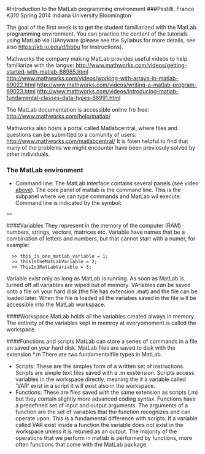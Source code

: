 #Introduction to the MatLab programming environment
###Pestilli, Franco K310 Spring 2014 Indiana University Bloomington

The goal of the first week is to get the student familiarized with the MatLab programming environment. You can practice the content of the tutorials using MatLab via IUAnyware (please see the Syllabus for more details, see also https://kb.iu.edu/d/bbbu for instructions).

Mathworks the company making MatLab provides useful videos to help familiarize with the langue:
http://www.mathworks.com/videos/getting-started-with-matlab-68985.html 
http://www.mathworks.com/videos/working-with-arrays-in-matlab-69022.html 
http://www.mathworks.com/videos/writing-a-matlab-program-69023.html 
http://www.mathworks.com/videos/introducing-matlab-fundamental-classes-data-types-68991.html 

The MatLab documentation is accessible online fro free: http://www.mathworks.com/help/matlab/

Mathworks also hosts a portal called Matlabcentral, where files and questions can be submitted to a comunity of users: http://www.mathworks.com/matlabcentral/
It is foten helpful to find that many of the problems we might encounter have been previosuly solved by other individuals.

### The MatLab environment 
- Command line: The MatLab interface contains several panels (see video [above](http://www.mathworks.com/videos/getting-started-with-matlab-68985.html)). The core panel of matlab is the command line. This is the subpanel where we can type commands and MatLab wil execute. Command line is indicated by the symbol:
```
>>
```

####Variables 
They represent in the memory of the computer (RAM) numbers, strings, vectors, matrices etc. Variable have names that be a combination of letters and numbers, but that cannot start with a numer, for example:
```
  >> this_is_one_matlab_variable = 1; 
  >> thisIsOneMatLabVariable = 2;
  >> ThisIs1MatLabVariable = 3;
```
  
Variable exist only as long as MatLab is running. As soon as MatLab is turned off all variables are wiped out of memory. VAriables can be saved onto a file on your hard disk (the file has extension .mat) and the file can be loaded later. When the file is loaded all the variabes saved in the file will be accessible into the MatLab workspace. 

####Workspace 
MatLab holds all the variables created always in memory. The entirety of the variables kept in memroy at everyomoment is called the workspace. 

####Functions and scripts 
MatLab can store a series of commands in a file on saved on your hard disk. MatLab files are saved to disk with the extension *.m There are two fundamentalfile types in MatLab.

- Scripts: These are the simples form of a written set of instructions. Scripts are simple text files saved with a .m exstension. Scripts access variables in the workspace directly, meaning the if a variable called 'VAR' exist in a script it will exist also in the workspace.
- Functions: These are files saved with the same extension as scripts (.m) but they contain slightly more advanced coding syntax. Functions have a predefined set of input and output arguments. The arguments of a function are the set of variables that the function recognizes and can operate upon. This is a fundamental difference with scripts. If a variable called VAR exist inside a function the variable does not exist in the workspace unless it is retuned as an output. The majority of the operations that we perform in matlab is performed by functions, more often functions that come with the MatLab package.
 

